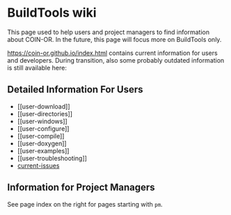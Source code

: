 # BuildTools wiki

This page used to help users and project managers to find information about COIN-OR.
In the future, this page will focus more on BuildTools only.

https://coin-or.github.io/index.html contains current information for users
and developers.
During transition, also some probably outdated information is still available here:

## Detailed Information For Users

* [[user-download]]
* [[user-directories]]
* [[user-windows]]
* [[user-configure]]
* [[user-compile]]
* [[user-doxygen]]
* [[user-examples]]
* [[user-troubleshooting]]
* [current-issues](./current-issues)

## Information for Project Managers

See page index on the right for pages starting with `pm`.
